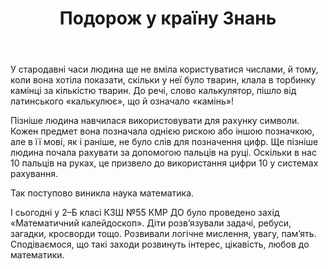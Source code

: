 ﻿---
title: Подорож у країну Знань
---

У стародавні часи людина ще не вміла користуватися числами, й тому, коли вона хотіла показати, скільки у неї було тварин, клала в торбинку камінці за кількістю тварин. До речі, слово калькулятор, пішло від латинського «калькулює», що й означало «камінь»!

Пізніше людина навчилася використовувати для рахунку символи. Кожен предмет вона позначала однією рискою або іншою позначкою, але в її мові, як і раніше, не було слів для позначення цифр. Ще пізніше людина почала рахувати за допомогою пальців на руці. Оскільки в нас 10 пальців на руках, це призвело до використання цифри 10 у системах рахування.

Так поступово виникла наука математика.

І сьогодні у 2–Б класі КЗШ №55 КМР ДО було проведено захід «Математичний калейдоскоп». Діти розв’язували задачі, ребуси, загадки, кросворди тощо. Розвивали логічне мислення, увагу, пам’ять. Сподіваємося, що такі заходи розвинуть інтерес, цікавість, любов до математики.

<slideshow />
